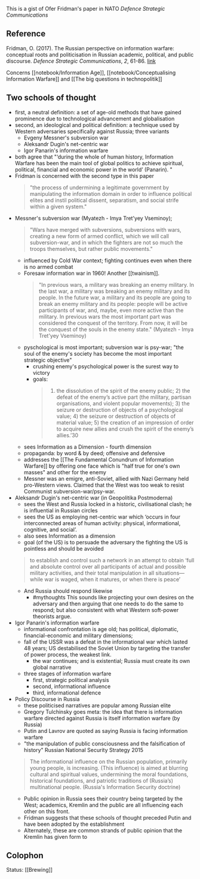 This is a gist of Ofer Fridman's paper in NATO *Defence Strategic Communications*

## Reference
Fridman, O. (2017). The Russian perspective on information warfare: conceptual roots and politicisation in Russian academic, political, and public discourse. _Defence Strategic Communications_, _2_, 61-86. [link](https://www.stratcomcoe.org/ofer-fridman-russian-perspectiveon-information-warfare-conceptual-roots-and-politicisation-russian)

Concerns [[notebook/Information Age]], [[notebook/Conceptualising Information Warfare]] and [[The big questions in technopolitik]]

## Two schools of thought
- first, a neutral definition: a set of age-old methods that have gained prominence due to technological advancement and globalisation
- second, an ideological and political definition: a technique used by Western adversaries specifically against Russia; three variants
	- Evgeny Messner's subversion war
	- Aleksandr Dugin's net-centric war
	- Igor Panarin's information warfare
- both agree that "‘during the whole of human history, Information Warfare has been the main tool of global politics to achieve spiritual, political, financial and economic power in the world’ (Panarin). "
- Fridman is concerned with the second type in this paper
	>"the process of undermining a legitimate government by manipulating the information domain in order to influence political elites and instil political dissent, separatism, and social strife within a given system."
- Messner's subversion war (Myatezh - Imya Tret'yey Vseminoy); 
	>"Wars have merged with subversions, subversions with wars, creating a new form of armed conflict, which we will call subversion-war, and in which the fighters are not so much the troops themselves, but rather public movements."
	- influenced by Cold War context; fighting continues even when there is no armed combat
	- Foresaw information war in 1960! Another [[twainism]]. 
		>"In previous wars, a military was breaking an enemy military. In the last war, a military was breaking an enemy military and its people. In the future war, a military and its people are going to break an enemy military and its people: people will be active participants of war, and, maybe, even more active than the military. In previous wars the most important part was considered the conquest of the territory. From now, it will be the conquest of the souls in the enemy state." (Myatezh - Imya Tret'yey Vseminoy)
	- pyschological is most important; subversion war is psy-war; "the soul of the enemy's society has become the most important strategic objective"
		- crushing enemy's psychological power is the surest way to victory
		- goals: 
			>1) the dissolution of the spirit of the enemy public; 2) the defeat of the enemy’s active part (the military, partisan organisations, and violent popular movements); 3) the seizure or destruction of objects of a psychological value; 4) the seizure or destruction of objects of material value; 5) the creation of an impression of order to acquire new allies and crush the spirit of the enemy’s allies.’30
	- sees Information as a Dimension - fourth dimension
	- propaganda: by word & by deed; offensive and defensive
	- addresses the [[The Fundamental Conundrum of Information Warfare]] by offering one face which is "half true for one's own masses" and other for the enemy
	- Messner was an emigre, anti-Soviet,  allied with Nazi Germany held pro-Western views. Claimed that the West was too weak to resist Communist subversion-war/psy-war. 
- Aleksandr Dugin's net-centric war (in Geopolitika Postmoderna)
	- sees the West and Russia locked in a historic, civilisational clash; he is influential in Russian circles
	- sees the US as employing net-centric war which ‘occurs in four interconnected areas of human activity: physical, informational, cognitive, and social’.
	- also sees Information as a dimension
	- goal (of the US) is to persuade the adversary the fighting the US is pointless and should be avoided
	>to establish and control such a network in an attempt to obtain ‘full and absolute control over all participants of actual and possible military activities, and their total manipulation in all situations—while war is waged, when it matures, or when there is peace’
	- And Russia should respond likewise
		- #mythoughts This sounds like projecting your own desires on the adversary and then arguing that one needs to do the same to respond; but also consistent with what Western soft-power theorists argue. 
- Igor Panarin's information warfare
	- informational confrontation is age old; has political, diplomatic, financial-economic and military dimensions; 
	- fall of the USSR was a defeat in the informational war which lasted 48 years; US destabilised the Soviet Union by targeting the transfer of power process, the weakest link.
		- the war continues; and is existential; Russia must create its own global narrative
	- three stages of information warfare
		- first, strategic political analysis
		- second, informational influence
		- third, informational defence
- Policy Discourse in Russia
	- these politicised narratives are popular among Russian elite
	- Gregory Tulchinsky goes meta: the idea that there is information warfare directed against Russia is itself information warfare (by Russia)
	- Putin and Lavrov are quoted as saying Russia is facing information warfare
	- "the manipulation of public consciousness and the falsification of history" Russian National Security Strategy 2015
	>The informational influence on the Russian population, primarily young people, is increasing. (This influence) is aimed at blurring cultural and spiritual values, undermining the moral foundations, historical foundations, and patriotic traditions of (Russia’s) multinational people. (Russia's Information Security doctrine)
	- Public opinion in Russia sees their country being targeted by the West; academics, Kremlin and the public are all influencing each other on this front. 
	- Fridman suggests that these schools of thought preceded Putin and have been adopted by the establishment
	- Alternately, these are common strands of public opinion that the Kremlin has given form to


## Colophon
Status: [[Brewing]]